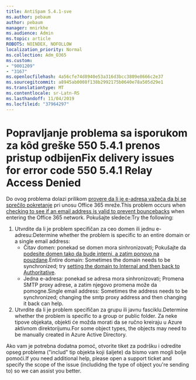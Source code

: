 ```yaml
---
title: AntiSpam 5.4.1-sve
ms.author: pebaum
author: pebaum
manager: mnirkhe
ms.audience: Admin
ms.topic: article
ROBOTS: NOINDEX, NOFOLLOW
localization_priority: Normal
ms.collection: Adm_O365
ms.custom:
- "9001209"
- "3167"
ms.openlocfilehash: 4a56cfe74d8940e53a316d3bcc3809e8666c2e37
ms.sourcegitcommit: a8945ab0008f138b2992175b0640e78a505d29e1
ms.translationtype: MT
ms.contentlocale: sr-Latn-RS
ms.lasthandoff: 11/04/2019
ms.locfileid: "37964297"
---
```

# <a name="fix-delivery-issues-for-error-code-550-541-relay-access-denied"></a><span data-ttu-id="40681-102">Popravljanje problema sa isporukom za kôd greške 550 5.4.1 prenos pristup odbijen</span><span class="sxs-lookup"><span data-stu-id="40681-102">Fix delivery issues for error code 550 5.4.1 Relay Access Denied</span></span>

<span data-ttu-id="40681-103">Do ovog problema dolazi prilikom [provere da li je e-adresa važeća da bi se sprečilo pokretanje](https://docs.microsoft.com/exchange/mail-flow-best-practices/use-directory-based-edge-blocking) pri unosu Office 365 mreže.</span><span class="sxs-lookup"><span data-stu-id="40681-103">This problem occurs when [checking to see if an email address is valid to prevent bouncebacks](https://docs.microsoft.com/exchange/mail-flow-best-practices/use-directory-based-edge-blocking) when entering the Office 365 network.</span></span> <span data-ttu-id="40681-104">Pokušajte sledeće:</span><span class="sxs-lookup"><span data-stu-id="40681-104">Try the following:</span></span>

1. <span data-ttu-id="40681-105">Utvrdite da li je problem specifičan za ceo domen ili jednu e-adresu:</span><span class="sxs-lookup"><span data-stu-id="40681-105">Determine whether the problem is specific to an entire domain or a single email address:</span></span>
    - <span data-ttu-id="40681-106">Čitav domen: ponekad se domen mora sinhronizovati; Pokušajte da [podesite domen tako da bude interni, a zatim ponovo na pouzdane](https://docs.microsoft.com/exchange/mail-flow-best-practices/manage-accepted-domains/manage-accepted-domains).</span><span class="sxs-lookup"><span data-stu-id="40681-106">Entire domain: Sometimes the domain needs to be synchronized; try [setting the domain to Internal and then back to Authoritative](https://docs.microsoft.com/exchange/mail-flow-best-practices/manage-accepted-domains/manage-accepted-domains).</span></span>
     - <span data-ttu-id="40681-107">Jedna e-adresa: ponekad se adresa mora sinhronizovati; Promena SMTP proxy adrese, a zatim njegovo promena može da pomogne.</span><span class="sxs-lookup"><span data-stu-id="40681-107">Single email address: Sometimes the address needs to be synchronized; changing the smtp proxy address and then changing it back can help.</span></span>
2. <span data-ttu-id="40681-108">Utvrdite da li je problem specifičan za grupu ili javnu fasciklu.</span><span class="sxs-lookup"><span data-stu-id="40681-108">Determine whether the problem is specific to a group or public folder.</span></span> <span data-ttu-id="40681-109">Za neke tipove objekata, objekti će možda morati da se ručno kreiraju u Azure aktivnom direktorijumu.</span><span class="sxs-lookup"><span data-stu-id="40681-109">For some object types, the objects may need to be manually created in Azure Active Directory.</span></span>

<span data-ttu-id="40681-110">Ako vam je potrebna dodatna pomoć, otvorite tiket za podršku i odredite opseg problema ("includ" tip objekta koji šaljete) da bismo vam mogli bolje pomoći.</span><span class="sxs-lookup"><span data-stu-id="40681-110">If you need additional help, please open a support ticket and specify the scope of the issue (includidng the type of object you're sending to) so we can assist you better.</span></span>